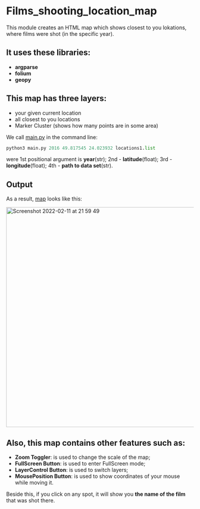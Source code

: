 # Films_shooting_location_map
This module creates an HTML map which shows closest to you lokations, where films were shot (in the specific year).
## It uses these libraries:
+ **argparse**
+ **folium**
+ **geopy**
## This map has three layers:
+ your given current location
+ all closest to you locations 
+ Marker Cluster (shows how many points are in some area)

We call [main.py](https://github.com/lizazarichanska/Films_shooting_location_map/blob/main/main.py) in the command line:
```python
python3 main.py 2016 49.817545 24.023932 locations1.list
```

were 1st positional argument is **year**(str); 
     2nd - **latitude**(float);
     3rd - **longitude**(float);
     4th - **path to data set**(str).

## Output
As a result, [map](https://github.com/lizazarichanska/Films_shooting_location_map/blob/main/Map1.html) looks like this:

<img width="590" alt="Screenshot 2022-02-11 at 21 59 49" src="https://user-images.githubusercontent.com/92580910/153661841-36c3bc3f-bc6b-49fc-be41-a8f69d13469b.png">

## Also, this map contains other features such as:
+ **Zoom Toggler**: is used to change the scale of the map;
+ **FullScreen Button**: is used to enter FullScreen mode;
+ **LayerControl Button**: is used to switch layers;
+ **MousePosition Button**: is used to show coordinates of your mouse while moving it.

Beside this, if you click on any spot, it will show you **the name of the film** that was shot there.
